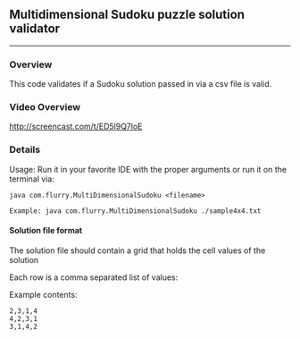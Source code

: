 ## Multidimensional Sudoku puzzle solution validator
* * *
### Overview

This code validates if a Sudoku solution passed in via a csv file is valid.

### Video Overview

http://screencast.com/t/ED5l9Q7loE

### Details

Usage: 
    Run it in your favorite IDE with the proper arguments or run it on the terminal via:

    java com.flurry.MultiDimensionalSudoku <filename>
 
    Example: java com.flurry.MultiDimensionalSudoku ./sample4x4.txt

#### Solution file format

The solution file should contain a grid that holds the cell values of the solution

Each row is a comma separated list of values:

Example contents:

```1,4,2,3
2,3,1,4
4,2,3,1
3,1,4,2
```
	
